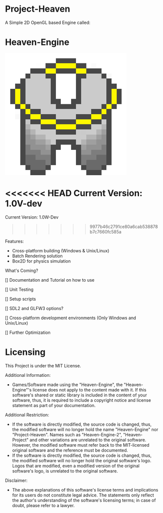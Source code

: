 # Project-Heaven
A Simple 2D OpenGL based Engine called:
# Heaven-Engine

![](Heaven-Engine_logo_new.png)

<<<<<<< HEAD
Current Version: 1.0V-dev
=======
Current Version: 1.0W-Dev
>>>>>>> 9977b46c2791ce80a6cab538878b7c7660fc585a

Features:

* Cross-platform building (Windows & Unix/Linux)
* Batch Rendering solution
* Box2D for physics simulation

What's Coming?

[] Documentation and Tutorial on how to use

[] Unit Testing 

[] Setup scripts 

[] SDL2 and GLFW3 options?

[] Cross-platform development environments (Only Windows and Unix/Linux)

[] Further Optimization

# Licensing
This Project is under the MIT License.

Additional Information:
* Games/Software made using the "Heaven-Engine", the "Heaven-Engine"'s license does not apply to the content made with it. If this software's shared or static library is included in
  the content of your software, thus, it is required to include a copyright notice and license statement as part of your documentation.

Additional Restriction:
* If the software is directly modified, the source code is changed, thus, the modified software will no longer hold the name "Heaven-Engine" nor "Project-Heaven".
  Names such as "Heaven-Engine-2", "Heaven-Project" and other variations are unrelated to the original software. However, the modified software must refer back
  to the MIT-licensed original software and the reference must be documented.
* If the software is directly modified, the source code is changed, thus, the modified software will no longer hold the original software's logo. Logos that are
  modified, even a modified version of the original software's logo, is unrelated to the original software.

Disclaimer:
* The above explanations of this software's license terms and implications for its users do not constitute legal advice. The statements only reflect the author's understanding
  of the software's licensing terms; in case of doubt, please refer to a lawyer.
